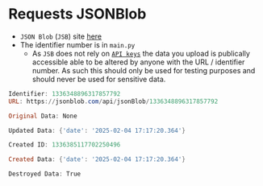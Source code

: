 # Requests JSONBlob
- `JSON Blob` (`JSB`) site [here]("https://jsonblob.com/api/jsonBlob/")
- The identifier number is in `main.py`
    - As `JSB` does not rely on [`API keys`](https://en.wikipedia.org/wiki/API_key) the data you upload is publically accessible able to be altered by anyone with the URL / identifier number. As such this should only be used for testing purposes and should never be used for sensitive data.

```powershell
Identifier: 1336348896317857792
URL: https://jsonblob.com/api/jsonBlob/1336348896317857792

Original Data: None

Updated Data: {'date': '2025-02-04 17:17:20.364'}

Created ID: 1336385117702250496

Created Data: {'date': '2025-02-04 17:17:20.364'}

Destroyed Data: True
```